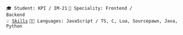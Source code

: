 <code>🎓 Student: KPI / IM-21</code>
<code>👷 Speciality: Frontend / Backend</code><br>
<code>💡 [Skills](SKILLS.md)</code>
<code>🧑‍💻 Languages: JavaScript / TS, C, Lua, Sourcepawn, Java, Python</code>

